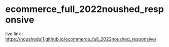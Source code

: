 # ecommerce_full_2022noushed_responsive
live link : https://noushedul1.github.io/ecommerce_full_2022noushed_responsive/

